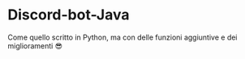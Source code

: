 # Discord-bot-Java
 Come quello scritto in Python, ma con delle funzioni aggiuntive e dei miglioramenti 😎
